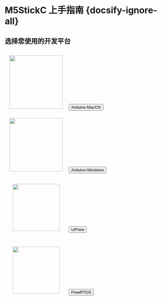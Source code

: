 # M5StickC 上手指南 {docsify-ignore-all}

<!-- ## 选择您需要的编程语言


|<img src="assets/img/windows-logo.png"> | <img src="assets/img/uiflow-logo.png">|
|:---:|:---:|
|[Arduino-Windows](zh_CN/quick_start/m5stickc/m5stickc_quick_start_with_arduino_Windows) | [UIFlow](zh_CN/quick_start/m5stickc/m5stickc_quick_start_with_uiflow)| -->


## 选择您使用的开发平台

<div class="container">
  <div class="card-deck mb-4 text-center">
    <div class="card mb-3 shadow-sm">
      <div class="card-body">
        <img src="assets/img/macos-logo.png" height="170px" style="margin:15px">
        <a href="#zh_CN/quick_start/m5stickc/m5stickc_quick_start_with_arduino_MacOS" style="text-decoration:none"><button type="button" class="btn btn-lg btn-block btn-outline-primary">Arduino-MacOS</button></a>
      </div>
    </div>
    <div class="card mb-3 shadow-sm">
      <div class="card-body">
        <img src="assets/img/windows-logo.png" height="170px" style="margin:15px">
        <a href="#zh_CN/quick_start/m5stickc/m5stickc_quick_start_with_arduino_Windows" style="text-decoration:none"><button type="button" class="btn btn-lg btn-block btn-outline-primary">Arduino-Windows</button></a>
      </div>
    </div>
    <div class="card mb-3 shadow-sm">
      <div class="card-body">
        <img src="assets/img/uiflow-logo.png" height="150px" style="margin:25px">
        <a href="#zh_CN/quick_start/m5stickc/m5stickc_quick_start_with_uiflow" style="text-decoration:none"><button type="button" class="btn btn-lg btn-block btn-outline-primary">UIFlow</button></a>
      </div>
    </div>
    <div class="card mb-3 shadow-sm">
      <div class="card-body">
        <img src="assets/img/aws-logo.png" height="150px" style="margin:25px">
        <a href="#zh_CN/quick_start/m5stickc/m5stickc_quick_start_with_AWS-FreeRTOS_Windows" style="text-decoration:none"><button type="button" class="btn btn-lg btn-block btn-outline-primary">FreeRTOS</button></a>
      </div>
    </div>
  </div>

